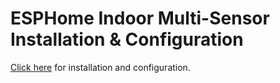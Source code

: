 # ESPHome Indoor Multi-Sensor Installation & Configuration

[Click here](https://mikelawrence.github.io/esphome-indoor-multi-sensor-config/) for installation and configuration.